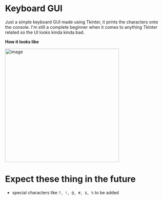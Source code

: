 # Keyboard GUI
Just a simple keyboard GUI made using Tkinter, it prints the characters onto the console. I'm still a complete beginner when it comes to anything Tkinter related so the UI looks kinda kinda bad.

**How it looks like**

<img width="373" alt="image" src="https://github.com/Vumacc/Keyboard-GUI/assets/149380921/e01440bb-e950-417b-b056-645d91c1e4ae">

# Expect these thing in the future
- special characters like `?, !, @, #, $, %` to be added
